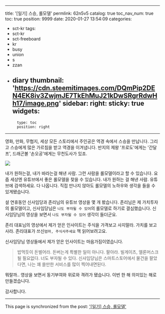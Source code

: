 
---
title: '[일기] 스승, 롤모델'
permlink: 62n5v5
catalog: true
toc_nav_num: true
toc: true
position: 9999
date: 2020-01-27 13:54:09
categories:
- sct-kr
tags:
- sct-kr
- sct-freeboard
- kr
- busy
- union
- s
- zzan
- diary
thumbnail: 'https://cdn.steemitimages.com/DQmPip2DEN4EK8iv3ZwjmJE7TkEhMuJ21kDwSRgrRdwHh17/image.png'
sidebar:
    right:
        sticky: true
widgets:
    -
        type: toc
        position: right
---


영화, 만화, 무협지, 세상 모든 스토리에서 
주인공은 역경 속에서 스승을 만납니다.  그리고 스승에게 많은 가르침을 받고 역경을 이겨냅니다. 반지의 제왕 '프로도'에게는 '간달프', 드래곤볼 '손오공'에게는 무천도사가 있죠.

![](https://cdn.steemitimages.com/DQmPip2DEN4EK8iv3ZwjmJE7TkEhMuJ21kDwSRgrRdwHh17/image.png)

내가 원하는걸, 내가 바라는걸 해낸 사람. 그런 사람을 롤모델이라고 할 수 있습니다. 요즘 세상엔 유튜브에서 좋은 롤모델을 찾을 수 있습니다. 내가 원하는 걸 해낸 사람. 유튜브에 검색하세요. 다 나옵니다. 직접 만나지 않아도 롤모델의 노하우와 생각을 들을 수 있게됐습니다. 

설 연휴동안 신사임당과 존리님의 유튜브 영상을 몇 개 봤습니다. 존리님은 제 가치투자의 롤모델이고, 신사임당님은 `나도 부자될 수 있어`의 롤모델로 하기로 결심했습니다. 신사임당님의 영상을 보면서 `나도 부자될 수 있어` 생각이 들더군요. 

존리 대표님의 영상에서 제가 얻은 인사이트는 주식을 가격보고 사지말라. 가치를 보고 사라. 존리대표가 쓰신`엄마, 주식사주세요` 책 읽어보려고요.

신사임당님 영상들에서 제가 얻은 인사이트는 마음가짐이였습니다. 

> 밥먹듯이 돈벌어라. 돈버는게 특별한 일이 아니다. 팔아라. 빌게이츠, 엘론머스크 될 필요없다. 너도 부자될 수 있다. 신사임당님은 스마트스토어에서 물건을 팔았다면, 나는 꽤 쓸만한 서비스를 많이 찍어내면된다. 

뭐랄까.. 영상을 보면서 동기부여와 위로와 격려가 됐습니다. 이번 한 해 의미있는 해로 만들겠습니다.

감사합니다.

- - -

This page is synchronized from the post: ['[일기] 스승, 롤모델'](https://steemit.com/@jacobyu/62n5v5)
